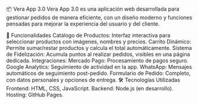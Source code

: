 📦 Vera App 3.0
Vera App 3.0 es una aplicación web desarrollada para gestionar pedidos de manera eficiente, con un diseño moderno y funciones pensadas para mejorar la experiencia del usuario y del cliente.

🚀 Funcionalidades
Catálogo de Productos: Interfaz interactiva para seleccionar productos con imágenes, nombres y precios.
Carrito Dinámico: Permite sumar/restar productos y calcula el total automáticamente.
Sistema de Fidelización: Acumula puntos al realizar pedidos, visibles en una página dedicada.
Integraciones:
Mercado Pago: Procesamiento de pagos seguro.
Google Analytics: Seguimiento de actividad en la app.
WhatsApp: Mensajes automáticos de seguimiento post-pedido.
Formulario de Pedido: Completo, con datos personales y opciones de entrega.
🛠️ Tecnologías Utilizadas
Frontend: HTML, CSS, JavaScript.
Backend: Node.js (en desarrollo).
Hosting: GitHub Pages.
